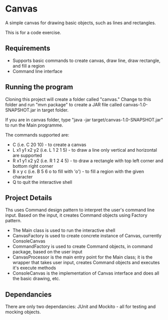 # Canvas
A simple canvas for drawing basic objects, such as lines and rectangles.

This is for a code exercise.

## Requirements

* Supports basic commands to create canvas, draw line, draw rectangle, and fill a region
* Command line interface

## Running the program
Cloning this project will create a folder called "canvas." Change to this folder and run "mvn package" to create a JAR file called canvas-1.0-SNAPSHOT.jar in target folder.

If you are in canvas folder, type "java -jar target/canvas-1.0-SNAPSHOT.jar" to run the Main programme.

The commands supported are:
* C <width> <height> (i.e. C 20 10) - to create a canvas
* L x1 y1 x2 y2 (i.e. L 1 2 1 5) - to draw a line only vertical and horizontal are supported
* R x1 y1 x2 y2 (i.e. R 1 2 4 5) - to draw a rectangle with top left corner and bottom right corner
* B x y c (i.e. B 5 6 o to fill with 'o') - to fill a region with the given character
* Q to quit the interactive shell


## Project Details
Ths uses Command design pattern to interpret the user's command line input. Based on the input, it creates Command objects using Factory pattern.

* The Main class is used to run the interactive shell
* CanvasFactory is used to create concrete instance of Canvas, currently ConsoleCanvas
* CommandFactory is used to create Command objects, in command package, based on the user input
* CanvasProcessor is the main entry point for the Main class; it is the wrapper that takes user input, creates Command objects and executes it's execute methods
* ConsoleCanvas is the implementation of Canvas interface and does all the basic drawing, etc.

## Dependancies
There are only two dependancies: JUnit and Mockito - all for testing and mocking objects.




